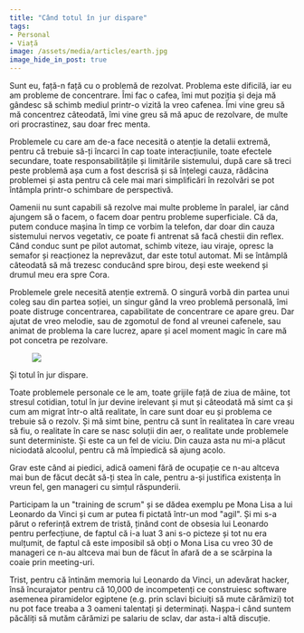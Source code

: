 ```yaml
---
title: "Când totul în jur dispare"
tags: 
- Personal
- Viață
image: /assets/media/articles/earth.jpg
image_hide_in_post: true
---
```


Sunt eu, față-n față cu o problemă de rezolvat. Problema este dificilă,
iar eu am probleme de concentrare. Îmi fac o cafea, îmi mut poziția și
deja mă gândesc să schimb mediul printr-o vizită la vreo cafenea. Îmi vine greu
să mă concentrez câteodată, îmi vine greu să mă apuc de rezolvare, de multe
ori procrastinez, sau doar frec menta.

Problemele cu care am de-a face necesită o atenție la detalii extremă,
pentru că trebuie să-ți încarci în cap toate interacțiunile, toate
efectele secundare, toate responsabilitățile și limitările sistemului,
după care să treci peste problemă așa cum a fost descrisă și să înțelegi
cauza, rădăcina problemei și asta pentru că cele mai mari simplificări
în rezolvări se pot întâmpla printr-o schimbare de perspectivă.

Oamenii nu sunt capabili să rezolve mai multe probleme în paralel, iar când
ajungem să o facem, o facem doar pentru probleme superficiale. Că da,
putem conduce mașina în timp ce vorbim la telefon, dar doar din cauza
sistemului nervos vegetativ, ce poate fi antrenat să facă chestii din reflex.
Când conduc sunt pe pilot automat, schimb viteze, iau viraje, opresc la
semafor și reacționez la neprevăzut, dar este totul automat. Mi se întâmplă
câteodată să mă trezesc conducând spre birou, deși este weekend și
drumul meu era spre Cora.

Problemele grele necesită atenție extremă. O singură vorbă din partea unui
coleg sau din partea soției, un singur gând la vreo problemă personală, îmi
poate distruge concentrarea, capabilitate de concentrare ce apare greu.
Dar ajutat de vreo melodie, sau de zgomotul de fond al vreunei cafenele, sau
animat de problema la care lucrez, apare și acel moment magic în care mă
pot concetra pe rezolvare.

<figure>
  <img src="{% link /assets/media/articles/earth.jpg %}" />
</figure>

Și totul în jur dispare.

Toate problemele personale ce le am, toate grijile
față de ziua de mâine, tot stresul cotidian, totul în jur devine irelevant
și mut și câteodată mă simt ca și cum am migrat într-o altă realitate, în care
sunt doar eu și problema ce trebuie să o rezolv. Și mă simt bine, pentru că sunt
în realitatea în care vreau să fiu, o realitate în care se nasc soluții din
aer, o realitate unde problemele sunt deterministe. Și este ca un fel de viciu.
Din cauza asta nu mi-a plăcut niciodată alcoolul, pentru că mă împiedică
să ajung acolo.

Grav este când ai piedici, adică oameni fără de ocupație ce n-au altceva
mai bun de făcut decât să-ți stea în cale, pentru a-și justifica existența
în vreun fel, gen manageri cu simțul răspunderii.

Participam la un "training de scrum" și se dădea exemplu pe Mona Lisa a lui
Leonardo da Vinci și cum ar putea fi pictată într-un mod "agil".
Și mi s-a părut o referință extrem de tristă, ținând cont de obsesia lui
Leonardo pentru perfecțiune, de faptul că i-a luat 3 ani s-o picteze și
tot nu era mulțumit, de faptul că este imposibil să obți o Mona Lisa cu vreo
30 de manageri ce n-au altceva mai bun de făcut în afară de a se scărpina la
coaie prin meeting-uri.

Trist, pentru că întinăm memoria lui Leonardo da Vinci, un adevărat hacker,
însă încurajator pentru că 10,000 de incompetenți ce construiesc software
asemenea piramidelor egiptene (e.g. prin sclavi biciuiți să mute cărămizi) tot
nu pot face treaba a 3 oameni talentați și determinați. Nașpa-i când suntem
păcăliți să mutăm cărămizi pe salariu de sclav, dar asta-i altă discuție.

